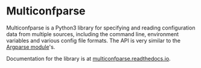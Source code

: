 # Multiconfparse

Multiconfparse is a Python3 library for specifying and reading configuration
data from multiple sources, including the command line, environment variables
and various config file formats. The API is very similar to the [Argparse
module](https://docs.python.org/3/library/argparse.html)'s.

Documentation for the library is at [multiconfparse.readthedocs.io](https://multiconfparse.readthedocs.io).
